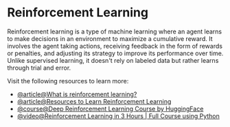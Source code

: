 # Reinforcement Learning

Reinforcement learning is a type of machine learning where an agent learns to make decisions in an environment to maximize a cumulative reward. It involves the agent taking actions, receiving feedback in the form of rewards or penalties, and adjusting its strategy to improve its performance over time. Unlike supervised learning, it doesn't rely on labeled data but rather learns through trial and error.

Visit the following resources to learn more:

- [@article@What is reinforcement learning?](https://online.york.ac.uk/resources/what-is-reinforcement-learning/)
- [@article@Resources to Learn Reinforcement Learning](https://towardsdatascience.com/best-free-courses-and-resources-to-learn-reinforcement-learning-ed6633608cb2/)
- [@course@Deep Reinforcement Learning Course by HuggingFace](https://huggingface.co/learn/deep-rl-course/unit0/introduction)
- [@video@Reinforcement Learning in 3 Hours | Full Course using Python](https://www.youtube.com/watch?v=Mut_u40Sqz4)